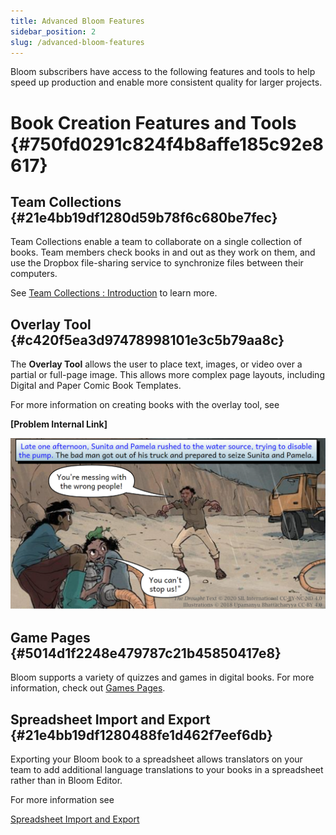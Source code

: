 ```yaml
---
title: Advanced Bloom Features
sidebar_position: 2
slug: /advanced-bloom-features
---
```




Bloom subscribers have access to the following features and tools to help speed up production and enable more consistent quality for larger projects. 


# Book Creation Features and Tools {#750fd0291c824f4b8affe185c92e8617}


## Team Collections {#21e4bb19df1280d59b78f6c680be7fec}


Team Collections enable a team to collaborate on a single collection of books. Team members check books in and out as they work on them, and use the Dropbox file-sharing service to synchronize files between their computers.


See  [Team Collections : Introduction](/team-collections-intro) to learn more.


## Overlay Tool {#c420f5ea3d97478998101e3c5b79aa8c}


The **Overlay Tool** allows the user to place text, images, or video over a partial or full-page image. This allows more complex page layouts, including Digital and Paper Comic Book Templates.


For more information on creating books with the overlay tool, see 


**[Problem Internal Link]**


![](./advanced-bloom-features.0bbe392d-37d9-41e6-ba58-6973fb2bcabd.png)


## Game Pages {#5014d1f2248e479787c21b45850417e8}


Bloom supports a variety of quizzes and games in digital books. For more information, check out [Games Pages](/games-pages).


## Spreadsheet Import and Export {#21e4bb19df1280488fe1d462f7eef6db}


Exporting your Bloom book to a spreadsheet allows translators on your team to add additional language translations to your books in a spreadsheet rather than in Bloom Editor. 


For more information see 


[Spreadsheet Import and Export](/spreadsheet-import-export)

